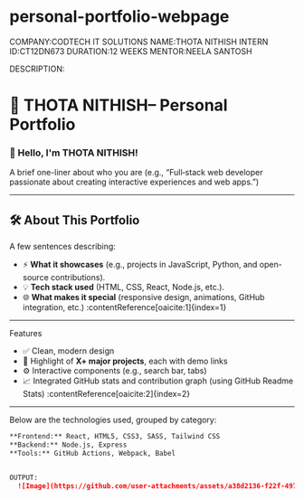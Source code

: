 # personal-portfolio-webpage
COMPANY:CODTECH IT SOLUTIONS
NAME:THOTA NITHISH
INTERN ID:CT12DN673
DURATION:12 WEEKS
MENTOR:NEELA SANTOSH


DESCRIPTION:


 # 🚀 THOTA NITHISH– Personal Portfolio

### 👋 Hello, I'm THOTA NITHISH!
A brief one-liner about who you are (e.g., “Full‑stack web developer passionate about creating interactive experiences and web apps.”)

---

## 🛠️ About This Portfolio
A few sentences describing:
- ⚡ **What it showcases** (e.g., projects in JavaScript, Python, and open-source contributions).
- 💡 **Tech stack used** (HTML, CSS, React, Node.js, etc.).
- 🌐 **What makes it special** (responsive design, animations, GitHub integration, etc.) :contentReference[oaicite:1]{index=1}

---

 Features
- ✅ Clean, modern design  
- 🧩 Highlight of **X+ major projects**, each with demo links  
- ⚙️ Interactive components (e.g., search bar, tabs)  
- 📈 Integrated GitHub stats and contribution graph (using GitHub Readme Stats) :contentReference[oaicite:2]{index=2}  

---

Below are the technologies used, grouped by category:
```markdown
**Frontend:** React, HTML5, CSS3, SASS, Tailwind CSS  
**Backend:** Node.js, Express  
**Tools:** GitHub Actions, Webpack, Babel


OUTPUT:
  ![Image](https://github.com/user-attachments/assets/a38d2136-f22f-4971-a24e-51094359e14f)


